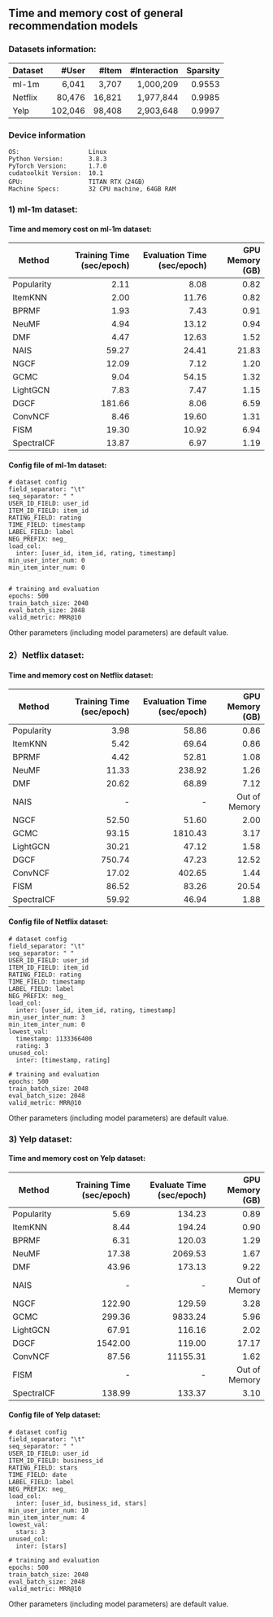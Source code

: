 ## Time  and memory cost of general recommendation models 

### Datasets information:

| Dataset | #User   | #Item  | #Interaction | Sparsity |
| ------- | -------: | ------: | ------------: | --------: |
| ml-1m   | 6,041   | 3,707  | 1,000,209    | 0.9553   |
| Netflix | 80,476  | 16,821 | 1,977,844    | 0.9985   |
| Yelp    | 102,046 | 98,408 | 2,903,648    | 0.9997   |

### Device information

```
OS:                   Linux
Python Version:       3.8.3
PyTorch Version:      1.7.0
cudatoolkit Version:  10.1
GPU:                  TITAN RTX（24GB）
Machine Specs:        32 CPU machine, 64GB RAM
```

### 1) ml-1m dataset:

#### Time and memory cost on ml-1m dataset:

| Method     | Training Time (sec/epoch) | Evaluation Time (sec/epoch) | GPU Memory (GB) |
| ---------- | ------------------------: | --------------------------: | --------------: |
| Popularity |                      2.11 |                        8.08 |            0.82 |
| ItemKNN    |                      2.00 |                       11.76 |            0.82 |
| BPRMF      |                      1.93 |                        7.43 |            0.91 |
| NeuMF      |                      4.94 |                       13.12 |            0.94 |
| DMF        |                      4.47 |                       12.63 |            1.52 |
| NAIS       |                     59.27 |                       24.41 |           21.83 |
| NGCF       |                     12.09 |                        7.12 |            1.20 |
| GCMC       |                      9.04 |                       54.15 |            1.32 |
| LightGCN   |                      7.83 |                        7.47 |            1.15 |
| DGCF       |                    181.66 |                        8.06 |            6.59 |
| ConvNCF    |                      8.46 |                       19.60 |            1.31 |
| FISM       |                     19.30 |                       10.92 |            6.94 |
| SpectralCF |                     13.87 |                        6.97 |            1.19 |

#### Config file of ml-1m dataset:

```
# dataset config
field_separator: "\t"
seq_separator: " "
USER_ID_FIELD: user_id
ITEM_ID_FIELD: item_id
RATING_FIELD: rating
TIME_FIELD: timestamp
LABEL_FIELD: label
NEG_PREFIX: neg_
load_col:
  inter: [user_id, item_id, rating, timestamp]
min_user_inter_num: 0
min_item_inter_num: 0


# training and evaluation
epochs: 500
train_batch_size: 2048
eval_batch_size: 2048
valid_metric: MRR@10
```

Other parameters (including model parameters) are default value. 

### 2）Netflix dataset:

#### Time and memory cost on Netflix dataset:

| Method     | Training Time (sec/epoch) | Evaluation Time (sec/epoch) | GPU Memory (GB) |
| ---------- | ----------------: | -----------------: | -----------: |
| Popularity | 3.98              | 58.86             | 0.86     |
| ItemKNN    | 5.42              | 69.64             | 0.86      |
| BPRMF      | 4.42              | 52.81             | 1.08    |
| NeuMF      | 11.33             | 238.92            | 1.26     |
| DMF        | 20.62             | 68.89             | 7.12     |
| NAIS       | -                 | -                 | Out of Memory       |
| NGCF       | 52.50             | 51.60             | 2.00     |
| GCMC       | 93.15             |                     1810.43 | 3.17     |
| LightGCN   | 30.21             | 47.12             | 1.58     |
| DGCF       |                    750.74 |                       47.23 |           12.52 |
| ConvNCF    | 17.02             | 402.65            | 1.44     |
| FISM       | 86.52             | 83.26             | 20.54   |
| SpectralCF | 59.92             | 46.94             | 1.88     |

#### Config file of Netflix dataset:

```
# dataset config
field_separator: "\t"
seq_separator: " "
USER_ID_FIELD: user_id
ITEM_ID_FIELD: item_id
RATING_FIELD: rating
TIME_FIELD: timestamp
LABEL_FIELD: label
NEG_PREFIX: neg_
load_col:
  inter: [user_id, item_id, rating, timestamp]
min_user_inter_num: 3
min_item_inter_num: 0
lowest_val:
  timestamp: 1133366400
  rating: 3
unused_col: 
  inter: [timestamp, rating]

# training and evaluation
epochs: 500
train_batch_size: 2048
eval_batch_size: 2048
valid_metric: MRR@10
```

Other parameters (including model parameters) are default value. 

### 3) Yelp dataset:

#### Time and memory cost on Yelp dataset:

| Method     | Training Time (sec/epoch) | Evaluate Time (sec/epoch) | GPU Memory (GB) |
| ---------- | -------------------------: | -------------------------: | ---------------: |
| Popularity | 5.69                      | 134.23                    | 0.89            |
| ItemKNN    | 8.44                      | 194.24                    | 0.90            |
| BPRMF      | 6.31                      | 120.03                    | 1.29            |
| NeuMF      | 17.38                     | 2069.53                   | 1.67            |
| DMF        | 43.96                     | 173.13                    | 9.22            |
| NAIS       | -                         | -                         | Out of Memory               |
| NGCF       | 122.90                    | 129.59                    | 3.28            |
| GCMC       | 299.36                    | 9833.24                   | 5.96            |
| LightGCN   | 67.91                     | 116.16                    | 2.02            |
| DGCF       | 1542.00                   | 119.00                    | 17.17           |
| ConvNCF    | 87.56                     | 11155.31                  | 1.62            |
| FISM       | -                         | -                         | Out of Memory     |
| SpectralCF | 138.99                    | 133.37                    | 3.10            |

#### Config file of Yelp dataset:

```
# dataset config
field_separator: "\t"
seq_separator: " "
USER_ID_FIELD: user_id
ITEM_ID_FIELD: business_id
RATING_FIELD: stars
TIME_FIELD: date
LABEL_FIELD: label
NEG_PREFIX: neg_
load_col:
  inter: [user_id, business_id, stars]
min_user_inter_num: 10
min_item_inter_num: 4
lowest_val:
  stars: 3
unused_col: 
  inter: [stars]

# training and evaluation
epochs: 500
train_batch_size: 2048
eval_batch_size: 2048
valid_metric: MRR@10
```

Other parameters (including model parameters) are default value. 









